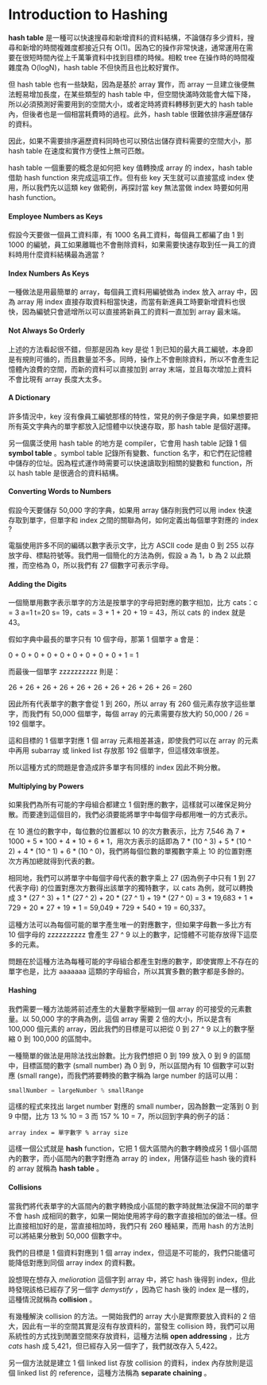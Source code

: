 # Introduction to Hashing

**hash table** 是一種可以快速搜尋和新增資料的資料結構，不論儲存多少資料，搜尋和新增的時間複雜度都接近只有 O\(1\)。因為它的操作非常快速，通常運用在需要在很短時間內從上千萬筆資料中找到目標的時候。相較 tree 在操作時的時間複雜度為 O\(logN\)，hash table 不但快而且也比較好實作。

但 hash table 也有一些缺點，因為是基於 array 實作，而 array 一旦建立後便無法輕易增加長度，在某些類型的 hash table 中，但空間快滿時效能會大幅下降，所以必須預測好需要用到的空間大小，或者定時將資料轉移到更大的 hash table 內，但後者也是一個相當耗費時的過程。此外，hash table 很難依排序遍歷儲存的資料。

因此，如果不需要排序遍歷資料同時也可以預估出儲存資料需要的空間大小，那 hash table 在速度和實作方便性上無可匹敵。

hash table 一個重要的概念是如何把 key 值轉換成 array 的 index，hash table 借助 hash function 來完成這項工作。但有些 key 天生就可以直接當成 index 使用，所以我們先以這類 key 做範例，再探討當 key 無法當做 index 時要如何用 hash function。

#### Employee Numbers as Keys

假設今天要做一個員工資料庫，有 1000 名員工資料，每個員工都編了由 1 到 1000 的編號，員工如果離職也不會刪除資料，如果需要快速存取到任一員工的資料時用什麼資料結構最為適當 ?

#### Index Numbers As Keys

一種做法是用最簡單的 array，每個員工資料用編號做為 index 放入 array 中，因為 array 用 index 直接存取資料相當快速，而當有新進員工時要新增資料也很快，因為編號只會遞增所以可以直接將新員工的資料一直加到 array 最末端。

#### Not Always So Orderly

上述的方法看起很不錯，但那是因為 key 是從 1 到已知的最大員工編號，本身即是有規則可循的，而且數量並不多。同時，操作上不會刪除資料，所以不會產生記憶體內浪費的空間，而新的資料可以直接加到 array 末端，並且每次增加上資料不會比現有 array 長度大太多。

#### A Dictionary

許多情況中，key 沒有像員工編號那樣的特性，常見的例子像是字典，如果想要把所有英文字典內的單字都放入記憶體中以快速存取，那 hash table 是個好選擇。

另一個廣泛使用 hash table 的地方是 compiler，它會用 hash table 記錄 1 個 **symbol table** 。symbol table 記錄所有變數、function 名字，和它們在記憶體中儲存的位址。因為程式運作時需要可以快速讀取到相關的變數和 function，所以 hash table 是很適合的資料結構。

#### Converting Words to Numbers

假設今天要儲存 50,000 字的字典，如果用 array 儲存則我們可以用 index 快速存取到單字，但單字和 index 之間的關聯為何，如何定義出每個單字對應的 index ?

電腦使用許多不同的編碼以數字表示文字，比方 ASCII code 是由 0 到 255 以存放字母、標點符號等。我們用一個簡化的方法為例，假設 a 為 1，b 為 2 以此類推，而空格為 0，所以我們有 27 個數字可表示字母。

#### Adding the Digits

一個簡單用數字表示單字的方法是按單字的字母把對應的數字相加，比方 cats：c = 3 a=1 t=20 s= 19，cats = 3 + 1 + 20 + 19 = 43，所以 cats 的 index 就是 43。

假如字典中最長的單字只有 10 個字母，那第 1 個單字 a 會是：

0 + 0 + 0 + 0 + 0 + 0 + 0 + 0 + 0 + 1 = 1

而最後一個單字 zzzzzzzzzz 則是：

26 + 26 + 26 + 26 + 26 + 26 + 26 + 26 + 26 + 26  = 260

因此所有代表單字的數字會從 1 到 260，所以 array 有 260 個元素存放字這些單字，而我們有 50,000 個單字，每個 array 的元素需要存放大約 50,000 / 26 = 192 個單字。

這和目標的 1 個單字對應 1 個 array 元素相差甚遠，即使我們可以在 array 的元素中再用 subarray 或 linked list 存放那 192 個單字，但這樣效率很差。

所以這種方式的問題是會造成許多單字有同樣的 index 因此不夠分散。

#### Multiplying by Powers

如果我們為所有可能的字母組合都建立 1 個對應的數字，這樣就可以確保足夠分散。而要達到這個目的，我們必須要能將單字中每個字母都用唯一的方式表示。

在 10 進位的數字中，每位數的位置都以 10 的次方數表示，比方 7,546 為 7 \* 1000 + 5 \* 100 + 4 \* 10 + 6 \* 1，用次方表示的話即為 7 \* \(10 ^ 3\) + 5 \* \(10 ^ 2\) + 4 \* \(10 ^ 1\) + 6 \* \(10 ^ 0\)，我們將每個位數的單獨數字乘上 10 的位置對應次方再加總就得到代表的數。

相同地，我們可以將單字中每個字母代表的數字乘上 27 \(因為例子中只有 1 到 27 代表字母\) 的位置對應次方數得出該單字的獨特數字，以 cats 為例，就可以轉換成 3 \* \(27 ^ 3\) + 1 \* \(27 ^ 2\) + 20 \* \(27 ^ 1\) + 19 \* \(27 ^ 0\) = 3 \* 19,683 + 1 \* 729 + 20 \* 27 + 19 \* 1 = 59,049 + 729 + 540 + 19 = 60,337。

這種方法可以為每個可能的單字產生唯一的對應數字，但如果字母數一多比方有 10 個字母的 zzzzzzzzzz 會產生 27 ^ 9 以上的數字，記憶體不可能存放得下這麼多的元素。

問題在於這種方法為每種可能的字母組合都產生對應的數字，即使實際上不存在的單字也是，比方 aaaaaaa 這類的字母組合，所以其實多數的數字都是多餘的。

#### Hashing

我們需要一種方法能將前述產生的大量數字壓縮到一個 array 的可接受的元素數量。以 50,000 字的字典為例，這個 array 需要 2 倍的大小，所以是含有 100,000 個元素的 array，因此我們的目標是可以把從 0 到 27 ^ 9 以上的數字壓縮 0 到 100,000 的區間中。

一種簡單的做法是用除法找出餘數。比方我們想把 0 到 199 放入 0 到 9 的區間中，目標區間的數字 \(small number\) 為 0 到 9，所以區間內有 10 個數字可以對應 \(small range\)，而我們將要轉換的數字稱為 large number 的話可以用：

```java
smallNumber = largeNumber % smallRange
```

這樣的程式來找出 larget number 對應的 small number，因為餘數一定落到 0 到 9 中間，比方  13 % 10 = 3 而 157 % 10 = 7，所以回到字典的例子的話：

```text
array index = 單字數字 % array size
```

這樣一個公式就是 **hash** function，它把 1 個大區間內的數字轉換成另 1 個小區間內的數字，而小區間內的數字對應為 array 的 index，用儲存這些 hash 後的資料的 array 就稱為 **hash table** 。

#### Collisions

當我們將代表單字的大區間內的數字轉換成小區間的數字時就無法保證不同的單字不會 hash 成相同的數字，如果一開始使用將字母的數字直接相加的做法一樣。但比直接相加好的是，當直接相加時，我們只有 260 種結果，而用 hash 的方法則可以將結果分散到 50,000 個數字中。

我們的目標是 1 個資料對應到 1 個 array index，但這是不可能的，我們只能儘可能降低對應到同個 array index 的資料數。

設想現在想存入 _melioration_ 這個字到 array 中，將它 hash 後得到 index，但此時發現該格已經存了另一個字 _demystify_ ，因為它 hash 後的 index 是一樣的，這種情況就稱為 **collision** 。

有幾種解決 collision 的方法。一開始我們的 array 大小是實際要放入資料的 2 倍大，因此有一半的空間其實是沒有存放資料的，當發生 collision 時，我們可以用系統性的方式找到閒置空間來存放資料，這種方法稱 **open addressing** ，比方 _cats_ hash 成 5,421，但已經存入另一個字了，我們就改存入 5,422。

另一個方法就是建立 1 個 linked list 存放 collision 的資料，index 內存放則是這個 linked list 的 reference，這種方法稱為 **separate chaining** 。

